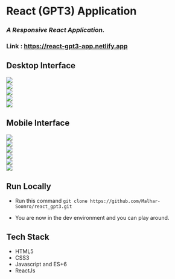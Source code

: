 # React (GPT3) Application

### _A Responsive React Application._

### Link : https://react-gpt3-app.netlify.app

## Desktop Interface

<img src="./src/images/desktop/navigation.jpg" />
<br>
<img src="./src/images/desktop/home.jpg"/>
<br>
<img src="./src/images/desktop/whatIsGpt3.jpg" />
<br>
<img src="./src/images/desktop/caseStudies.jpg" />
<br>
<img src="./src/images/desktop/footer.jpg" />

## Mobile Interface

<img src="./src/images/responsive/home.jpg" />
<br>
<img src="./src/images/responsive/whatIsGpt3.jpg" />
<br>
<img src="./src/images/responsive/caseStudies.jpg" />
<br>
<img src="./src/images/responsive/possibilities.jpg" />
<br>
<img src="./src/images/responsive/RequestEarlyAccess.jpg" />
<br>
<img src="./src/images/responsive/footer.jpg" />
<br>

## Run Locally

- Run this command `git clone https://github.com/Malhar-Soomro/react_gpt3.git`

- You are now in the dev environment and you can play around.

## Tech Stack

- HTML5
- CSS3
- Javascript and ES+6
- ReactJs
